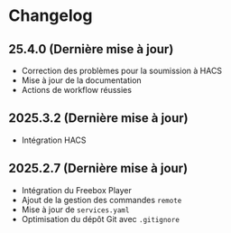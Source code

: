 # Changelog


## 25.4.0 (Dernière mise à jour)
- Correction des problèmes pour la soumission à HACS
- Mise à jour de la documentation
- Actions de workflow réussies

## 2025.3.2 (Dernière mise à jour)
- Intégration HACS


## 2025.2.7 (Dernière mise à jour)
- Intégration du Freebox Player
- Ajout de la gestion des commandes `remote`
- Mise à jour de `services.yaml`
- Optimisation du dépôt Git avec `.gitignore`
